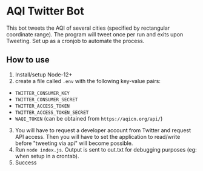# AQI Twitter Bot
This bot tweets the AQI of several cities (specified by rectangular coordinate range). The program will tweet once per run and exits upon Tweeting. Set up as a cronjob to automate the process.

## How to use
1. Install/setup Node-12+
2. create a file called `.env` with the following key-value pairs:
  * `TWITTER_CONSUMER_KEY`
  * `TWITTER_CONSUMER_SECRET`
  * `TWITTER_ACCESS_TOKEN`
  * `TWITTER_ACCESS_TOKEN_SECRET`
  * `WAQI_TOKEN` (can be obtained from `https://aqicn.org/api/`)
3. You will have to request a developer account from Twitter and request API access. Then you will have to set the application to read/write before "tweeting via api" will become possible.
4. Run `node index.js`. Output is sent to out.txt for debugging purposes (eg: when setup in a crontab).
5. Success
